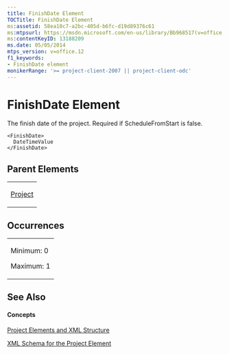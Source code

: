 ```yaml
---
title: FinishDate Element
TOCTitle: FinishDate Element
ms:assetid: 58ea10c7-a2bc-405d-b6fc-d19d89376c61
ms:mtpsurl: https://msdn.microsoft.com/en-us/library/Bb968517(v=office.12)
ms:contentKeyID: 13188209
ms.date: 05/05/2014
mtps_version: v=office.12
f1_keywords:
- FinishDate element
monikerRange: '>= project-client-2007 || project-client-odc'
---
```


# FinishDate Element




The finish date of the project. Required if ScheduleFromStart is false.

    <FinishDate>
      DateTimeValue
    </FinishDate>

## Parent Elements

<table>
<colgroup>
<col style="width: 100%" />
</colgroup>
<tbody>
<tr class="odd">
<td><p><a href="bb968701(v=office.12).md">Project</a></p></td>
</tr>
</tbody>
</table>

## Occurrences

<table>
<colgroup>
<col style="width: 100%" />
</colgroup>
<tbody>
<tr class="odd">
<td><p>Minimum: 0</p>
<p>Maximum: 1</p></td>
</tr>
</tbody>
</table>

## See Also

#### Concepts

[Project Elements and XML Structure](project-elements-and-xml-structure.md)

[XML Schema for the Project Element](xml-schema-for-the-project-element.md)

